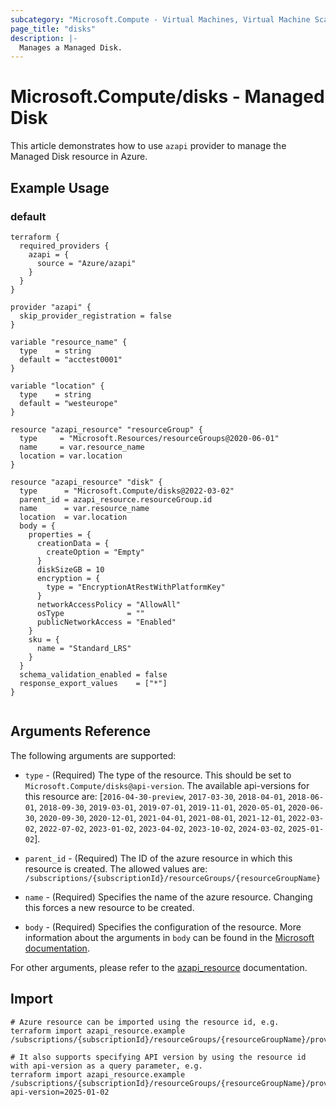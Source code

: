 ```yaml
---
subcategory: "Microsoft.Compute - Virtual Machines, Virtual Machine Scale Sets"
page_title: "disks"
description: |-
  Manages a Managed Disk.
---
```


# Microsoft.Compute/disks - Managed Disk

This article demonstrates how to use `azapi` provider to manage the Managed Disk resource in Azure.

## Example Usage

### default

```hcl
terraform {
  required_providers {
    azapi = {
      source = "Azure/azapi"
    }
  }
}

provider "azapi" {
  skip_provider_registration = false
}

variable "resource_name" {
  type    = string
  default = "acctest0001"
}

variable "location" {
  type    = string
  default = "westeurope"
}

resource "azapi_resource" "resourceGroup" {
  type     = "Microsoft.Resources/resourceGroups@2020-06-01"
  name     = var.resource_name
  location = var.location
}

resource "azapi_resource" "disk" {
  type      = "Microsoft.Compute/disks@2022-03-02"
  parent_id = azapi_resource.resourceGroup.id
  name      = var.resource_name
  location  = var.location
  body = {
    properties = {
      creationData = {
        createOption = "Empty"
      }
      diskSizeGB = 10
      encryption = {
        type = "EncryptionAtRestWithPlatformKey"
      }
      networkAccessPolicy = "AllowAll"
      osType              = ""
      publicNetworkAccess = "Enabled"
    }
    sku = {
      name = "Standard_LRS"
    }
  }
  schema_validation_enabled = false
  response_export_values    = ["*"]
}


```



## Arguments Reference

The following arguments are supported:

* `type` - (Required) The type of the resource. This should be set to `Microsoft.Compute/disks@api-version`. The available api-versions for this resource are: [`2016-04-30-preview`, `2017-03-30`, `2018-04-01`, `2018-06-01`, `2018-09-30`, `2019-03-01`, `2019-07-01`, `2019-11-01`, `2020-05-01`, `2020-06-30`, `2020-09-30`, `2020-12-01`, `2021-04-01`, `2021-08-01`, `2021-12-01`, `2022-03-02`, `2022-07-02`, `2023-01-02`, `2023-04-02`, `2023-10-02`, `2024-03-02`, `2025-01-02`].

* `parent_id` - (Required) The ID of the azure resource in which this resource is created. The allowed values are:  
  `/subscriptions/{subscriptionId}/resourceGroups/{resourceGroupName}`

* `name` - (Required) Specifies the name of the azure resource. Changing this forces a new resource to be created.

* `body` - (Required) Specifies the configuration of the resource. More information about the arguments in `body` can be found in the [Microsoft documentation](https://learn.microsoft.com/en-us/azure/templates/Microsoft.Compute/disks?pivots=deployment-language-terraform).

For other arguments, please refer to the [azapi_resource](https://registry.terraform.io/providers/Azure/azapi/latest/docs/resources/resource) documentation.

## Import

 ```shell
 # Azure resource can be imported using the resource id, e.g.
 terraform import azapi_resource.example /subscriptions/{subscriptionId}/resourceGroups/{resourceGroupName}/providers/Microsoft.Compute/disks/{resourceName}
 
 # It also supports specifying API version by using the resource id with api-version as a query parameter, e.g.
 terraform import azapi_resource.example /subscriptions/{subscriptionId}/resourceGroups/{resourceGroupName}/providers/Microsoft.Compute/disks/{resourceName}?api-version=2025-01-02
 ```
